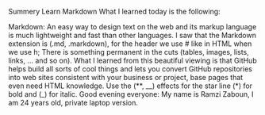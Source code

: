 Summery
Learn Markdown
What I learned today is the following:

Markdown: An easy way to design text on the web and its markup language is much lightweight and fast than other languages. I saw that the Markdown extension is (.md, .markdown), for the header we use # like in HTML when we use h; There is something permanent in the cuts (tables, images, lists, links, ... and so on).
What I learned from this beautiful viewing is that GitHub helps build all sorts of cool things and lets you convert GitHub repositories into web sites consistent with your business or project, base pages that even need HTML knowledge. Use the (**, __) effects for the star line (*) for bold and (_) for italic. Good evening everyone: My name is Ramzi Zaboun, I am 24 years old, private laptop version.
